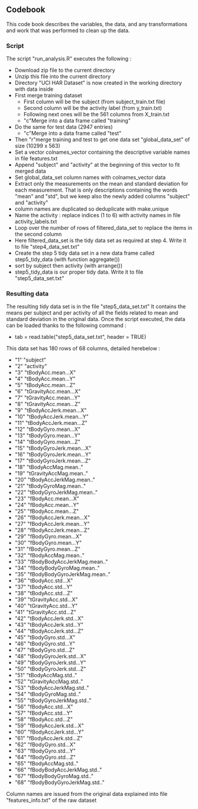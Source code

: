 ## Codebook

This code book describes the variables, the data, and any transformations and work that was performed to clean up the data.

### Script
The script "run_analysis.R" executes the following :

* Download zip file to the current directory
* Unzip this file into the current directory
* Directory "UCI HAR Dataset" is now created in the working directory with data inside
* First merge training dataset
	* First column will be the subject (from subject_train.txt file)
	* Second column will be the activity label (from y_train.txt)
	* Following next ones will be the 561 columns from X_train.txt
	* "c"Merge into a data frame called "training"
* Do the same for test data (2947 entries)
	* "c"Merge into a data frame called "test"
* Then "r"merge training and test to get one data set "global_data_set" of size (10299 x 563)
* Set a vector colnames_vector containing the descriptive variable names in file features.txt
* Append "subject" and "activity" at the beginning of this vector to fit merged data
* Set global_data_set column names with colnames_vector data
* Extract only the measurements on the mean and standard deviation for each measurement.
	That is only descriptions containing the words "mean" and "std", 
	but we keep also the newly added columns "subject" and "activity"
* column names are duplicated so deduplicate with make.unique
* Name the activity : replace indices (1 to 6) with activity names in file activity_labels.txt
* Loop over the number of rows of filtered_data_set to replace the items in the second column
* Here filtered_data_set is the tidy data set as required at step 4. Write it to file "step4_data_set.txt"
* Create the step 5 tidy data set in a new data frame called step5_tidy_data (with function aggregate())
* sort by subject then activity (with arrange())
* step5_tidy_data is our proper tidy data. Write it to file "step5_data_set.txt"

### Resulting data

The resulting tidy data set is in the file "step5_data_set.txt"
It contains the means per subject and per activity of all the fields related to mean and standard deviation in the original data.
Once the script executed, the data can be loaded thanks to the following command :

* tab = read.table("step5_data_set.txt", header = TRUE)

This data set has 180 rows of 68 columns, detailed herebelow :
* "1" "subject"
* "2" "activity"
* "3" "tBodyAcc.mean...X"
* "4" "tBodyAcc.mean...Y"
* "5" "tBodyAcc.mean...Z"
* "6" "tGravityAcc.mean...X"
* "7" "tGravityAcc.mean...Y"
* "8" "tGravityAcc.mean...Z"
* "9" "tBodyAccJerk.mean...X"
* "10" "tBodyAccJerk.mean...Y"
* "11" "tBodyAccJerk.mean...Z"
* "12" "tBodyGyro.mean...X"
* "13" "tBodyGyro.mean...Y"
* "14" "tBodyGyro.mean...Z"
* "15" "tBodyGyroJerk.mean...X"
* "16" "tBodyGyroJerk.mean...Y"
* "17" "tBodyGyroJerk.mean...Z"
* "18" "tBodyAccMag.mean.."
* "19" "tGravityAccMag.mean.."
* "20" "tBodyAccJerkMag.mean.."
* "21" "tBodyGyroMag.mean.."
* "22" "tBodyGyroJerkMag.mean.."
* "23" "fBodyAcc.mean...X"
* "24" "fBodyAcc.mean...Y"
* "25" "fBodyAcc.mean...Z"
* "26" "fBodyAccJerk.mean...X"
* "27" "fBodyAccJerk.mean...Y"
* "28" "fBodyAccJerk.mean...Z"
* "29" "fBodyGyro.mean...X"
* "30" "fBodyGyro.mean...Y"
* "31" "fBodyGyro.mean...Z"
* "32" "fBodyAccMag.mean.."
* "33" "fBodyBodyAccJerkMag.mean.."
* "34" "fBodyBodyGyroMag.mean.."
* "35" "fBodyBodyGyroJerkMag.mean.."
* "36" "tBodyAcc.std...X"
* "37" "tBodyAcc.std...Y"
* "38" "tBodyAcc.std...Z"
* "39" "tGravityAcc.std...X"
* "40" "tGravityAcc.std...Y"
* "41" "tGravityAcc.std...Z"
* "42" "tBodyAccJerk.std...X"
* "43" "tBodyAccJerk.std...Y"
* "44" "tBodyAccJerk.std...Z"
* "45" "tBodyGyro.std...X"
* "46" "tBodyGyro.std...Y"
* "47" "tBodyGyro.std...Z"
* "48" "tBodyGyroJerk.std...X"
* "49" "tBodyGyroJerk.std...Y"
* "50" "tBodyGyroJerk.std...Z"
* "51" "tBodyAccMag.std.."
* "52" "tGravityAccMag.std.."
* "53" "tBodyAccJerkMag.std.."
* "54" "tBodyGyroMag.std.."
* "55" "tBodyGyroJerkMag.std.."
* "56" "fBodyAcc.std...X"
* "57" "fBodyAcc.std...Y"
* "58" "fBodyAcc.std...Z"
* "59" "fBodyAccJerk.std...X"
* "60" "fBodyAccJerk.std...Y"
* "61" "fBodyAccJerk.std...Z"
* "62" "fBodyGyro.std...X"
* "63" "fBodyGyro.std...Y"
* "64" "fBodyGyro.std...Z"
* "65" "fBodyAccMag.std.."
* "66" "fBodyBodyAccJerkMag.std.."
* "67" "fBodyBodyGyroMag.std.."
* "68" "fBodyBodyGyroJerkMag.std.."

Column names are issued from the original data explained into file "features_info.txt" of the raw dataset